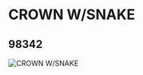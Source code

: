 # CROWN W/SNAKE
## 98342
![CROWN W/SNAKE](https://lc-www-live-s.legocdn.com/media/bricks/5/2/4647108.jpg)